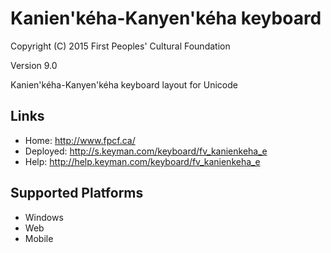 Kanien'kéha-Kanyen'kéha keyboard
======================

Copyright (C) 2015 First Peoples' Cultural Foundation

Version 9.0

Kanien'kéha-Kanyen'kéha keyboard layout for Unicode

Links
-----

 * Home:     <http://www.fpcf.ca/>
 * Deployed: <http://s.keyman.com/keyboard/fv_kanienkeha_e>
 * Help:     <http://help.keyman.com/keyboard/fv_kanienkeha_e>
 
Supported Platforms
-------------------

 * Windows
 * Web
 * Mobile
